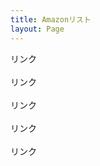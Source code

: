 ```yaml
---
title: Amazonリスト
layout: Page
---
```

<meta name="viewport" content="width=device-width,initial-scale=1.0">

<script type="text/javascript">
(function(b,c,f,g,a,d,e){b.MoshimoAffiliateObject=a;
b[a]=b[a]||function(){arguments.currentScript=c.currentScript
||c.scripts[c.scripts.length-2];(b[a].q=b[a].q||[]).push(arguments)};
c.getElementById(a)||(d=c.createElement(f),d.src=g,
d.id=a,e=c.getElementsByTagName("body")[0],e.appendChild(d))})
(window,document,"script","//dn.msmstatic.com/site/cardlink/bundle.js?20210203","msmaflink");

msmaflink({"n":"リーダブルコード ―より良いコードを書くためのシンプルで実践的なテクニック (Theory in practice)","b":"","t":"","d":"https:\/\/m.media-amazon.com","c_p":"\/images\/I","p":["\/51MgH8Jmr3L._SL500_.jpg","\/41MjTupTFrL._SL500_.jpg","\/51xzvyKj6CL._SL500_.jpg","\/31IbgwvNCML._SL500_.jpg","\/41Y2tAewYCL._SL500_.jpg","\/511jUNQR7XL._SL500_.jpg","\/51-9K4G3M9L._SL500_.jpg","\/41ZfokYCDVL._SL500_.jpg"],"u":{"u":"https:\/\/www.amazon.co.jp\/dp\/4873115655","t":"amazon","r_v":""},"v":"2.1","b_l":[{"id":1,"u_tx":"Amazonで見る","u_bc":"#f79256","u_url":"https:\/\/www.amazon.co.jp\/dp\/4873115655","a_id":2622833,"p_id":170,"pl_id":27060,"pc_id":185,"s_n":"amazon","u_so":1},{"id":2,"u_tx":"楽天市場で見る","u_bc":"#f76956","u_url":"https:\/\/search.rakuten.co.jp\/search\/mall\/%E3%83%AA%E3%83%BC%E3%83%80%E3%83%96%E3%83%AB%E3%82%B3%E3%83%BC%E3%83%89%20%E2%80%95%E3%82%88%E3%82%8A%E8%89%AF%E3%81%84%E3%82%B3%E3%83%BC%E3%83%89%E3%82%92%E6%9B%B8%E3%81%8F%E3%81%9F%E3%82%81%E3%81%AE%E3%82%B7%E3%83%B3%E3%83%97%E3%83%AB%E3%81%A7%E5%AE%9F%E8%B7%B5%E7%9A%84%E3%81%AA%E3%83%86%E3%82%AF%E3%83%8B%E3%83%83%E3%82%AF%20(Theory%20in%20practice)\/","a_id":2603993,"p_id":54,"pl_id":27059,"pc_id":54,"s_n":"rakuten","u_so":2}],"eid":"SfHJz","s":"s"});

msmaflink({"n":"重いけど生きられる ~小さなお寺の法話集~","b":"","t":"","d":"https:\/\/m.media-amazon.com","c_p":"","p":["\/images\/I\/41DS0gC4SLL._SL500_.jpg"],"u":{"u":"https:\/\/www.amazon.co.jp\/dp\/4781607578","t":"amazon","r_v":""},"v":"2.1","b_l":[{"id":1,"u_tx":"Amazonで見る","u_bc":"#f79256","u_url":"https:\/\/www.amazon.co.jp\/dp\/4781607578","a_id":2622833,"p_id":170,"pl_id":27060,"pc_id":185,"s_n":"amazon","u_so":1},{"id":2,"u_tx":"楽天市場で見る","u_bc":"#f76956","u_url":"https:\/\/search.rakuten.co.jp\/search\/mall\/%E9%87%8D%E3%81%84%E3%81%91%E3%81%A9%E7%94%9F%E3%81%8D%E3%82%89%E3%82%8C%E3%82%8B%20~%E5%B0%8F%E3%81%95%E3%81%AA%E3%81%8A%E5%AF%BA%E3%81%AE%E6%B3%95%E8%A9%B1%E9%9B%86~\/","a_id":2603993,"p_id":54,"pl_id":27059,"pc_id":54,"s_n":"rakuten","u_so":2}],"eid":"HR0LV","s":"s"});

msmaflink({"n":"敏感すぎる私の活かし方 高感度から才能を引き出す発想術 (フェニックスシリーズ)","b":"","t":"","d":"https:\/\/m.media-amazon.com","c_p":"","p":["\/images\/I\/41Jau0m7KZL._SL500_.jpg"],"u":{"u":"https:\/\/www.amazon.co.jp\/dp\/4775942379","t":"amazon","r_v":""},"v":"2.1","b_l":[{"id":1,"u_tx":"Amazonで見る","u_bc":"#f79256","u_url":"https:\/\/www.amazon.co.jp\/dp\/4775942379","a_id":2622833,"p_id":170,"pl_id":27060,"pc_id":185,"s_n":"amazon","u_so":1},{"id":2,"u_tx":"楽天市場で見る","u_bc":"#f76956","u_url":"https:\/\/search.rakuten.co.jp\/search\/mall\/%E6%95%8F%E6%84%9F%E3%81%99%E3%81%8E%E3%82%8B%E7%A7%81%E3%81%AE%E6%B4%BB%E3%81%8B%E3%81%97%E6%96%B9%20%E9%AB%98%E6%84%9F%E5%BA%A6%E3%81%8B%E3%82%89%E6%89%8D%E8%83%BD%E3%82%92%E5%BC%95%E3%81%8D%E5%87%BA%E3%81%99%E7%99%BA%E6%83%B3%E8%A1%93%20(%E3%83%95%E3%82%A7%E3%83%8B%E3%83%83%E3%82%AF%E3%82%B9%E3%82%B7%E3%83%AA%E3%83%BC%E3%82%BA)\/","a_id":2603993,"p_id":54,"pl_id":27059,"pc_id":54,"s_n":"rakuten","u_so":2}],"eid":"2iYwl","s":"s"});

msmaflink({"n":"やり抜く力","b":"","t":"","d":"https:\/\/m.media-amazon.com","c_p":"","p":["\/images\/I\/51ZQcJmzl5L._SL500_.jpg"],"u":{"u":"https:\/\/www.amazon.co.jp\/dp\/B01LMP9RLY","t":"amazon","r_v":""},"v":"2.1","b_l":[{"id":1,"u_tx":"Amazonで見る","u_bc":"#f79256","u_url":"https:\/\/www.amazon.co.jp\/dp\/B01LMP9RLY","a_id":2622833,"p_id":170,"pl_id":27060,"pc_id":185,"s_n":"amazon","u_so":1},{"id":2,"u_tx":"楽天市場で見る","u_bc":"#f76956","u_url":"https:\/\/search.rakuten.co.jp\/search\/mall\/%E3%82%84%E3%82%8A%E6%8A%9C%E3%81%8F%E5%8A%9B\/","a_id":2603993,"p_id":54,"pl_id":27059,"pc_id":54,"s_n":"rakuten","u_so":2}],"eid":"qNM4L","s":"s"});

msmaflink({"n":"定本 解析概論","b":"","t":"","d":"https:\/\/m.media-amazon.com","c_p":"","p":["\/images\/I\/415V7YpvuEL._SL500_.jpg"],"u":{"u":"https:\/\/www.amazon.co.jp\/dp\/4000052098","t":"amazon","r_v":""},"v":"2.1","b_l":[{"id":1,"u_tx":"Amazonで見る","u_bc":"#f79256","u_url":"https:\/\/www.amazon.co.jp\/dp\/4000052098","a_id":2622833,"p_id":170,"pl_id":27060,"pc_id":185,"s_n":"amazon","u_so":1},{"id":2,"u_tx":"楽天市場で見る","u_bc":"#f76956","u_url":"https:\/\/search.rakuten.co.jp\/search\/mall\/%E5%AE%9A%E6%9C%AC%20%E8%A7%A3%E6%9E%90%E6%A6%82%E8%AB%96\/","a_id":2603993,"p_id":54,"pl_id":27059,"pc_id":54,"s_n":"rakuten","u_so":2}],"eid":"ILoQp","s":"s"});
</script>

<!-- リーダブルコード -->
<div id="msmaflink-SfHJz">リンク</div>
 
<br>

<!-- 重いけど生きられる -->
<div id="msmaflink-HR0LV">リンク</div>

<br>

<!-- 敏感すぎる私の活かし方 -->
<div id="msmaflink-2iYwl">リンク</div>

<br>

<!-- やり抜く力 -->
<div id="msmaflink-qNM4L">リンク</div>

<br>

<!-- 定本 解析概論 -->
<div id="msmaflink-ILoQp">リンク</div>